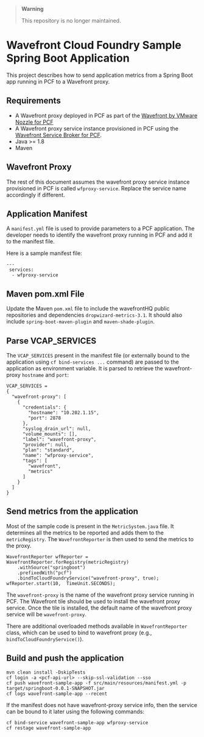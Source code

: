> **Warning**
>
> This repository is no longer maintained.

# Wavefront Cloud Foundry Sample Spring Boot Application

This project describes how to send application metrics from a Spring Boot app running in PCF to a Wavefront proxy.

## Requirements
* A Wavefront proxy deployed in PCF as part of the [Wavefront by VMware Nozzle for PCF](https://network.pivotal.io/products/wavefront-nozzle/)
* A Wavefront proxy service instance provisioned in PCF using the [Wavefront Service Broker for PCF](http://docs.pivotal.io/partners/wavefront-nozzle/installing.html#marketplace).
* Java >= 1.8
* Maven

## Wavefront Proxy

The rest of this document assumes the wavefront proxy service instance provisioned in PCF is called `wfproxy-service`. Replace the service name accordingly if different.

## Application Manifest

A `manifest.yml` file is used to provide parameters to a PCF application. The developer needs to identify the wavefront proxy running in PCF and add it to the manifest file.

Here is a sample manifest file:

```
---
 services:
  - wfproxy-service
```

## Maven pom.xml File

Update the Maven `pom.xml` file to include the wavefrontHQ public repositories and dependencies `dropwizard-metrics-3.1`. It should also include `spring-boot-maven-plugin` and `maven-shade-plugin`.

## Parse VCAP_SERVICES

The `VCAP_SERVICES` present in the manifest file (or externally bound to the application using `cf bind-services ...` command) are passed to the application as environment variable. It is parsed to retrieve the wavefront-proxy `hostname` and `port`:

```
VCAP_SERVICES =
{
  "wavefront-proxy": [
    {
      "credentials": {
        "hostname": "10.202.1.15",
        "port": 2878
      },
      "syslog_drain_url": null,
      "volume_mounts": [],
      "label": "wavefront-proxy",
      "provider": null,
      "plan": "standard",
      "name": "wfproxy-service",
      "tags": [
        "wavefront",
        "metrics"
      ]
    }
  ]
}
```

## Send metrics from the application

Most of the sample code is present in the `MetricSystem.java` file. It determines all the metrics to be reported and adds them to the `metricRegistry`. The `WavefrontReporter` is then used to send the metrics to the proxy.

```
WavefrontReporter wfReporter = WavefrontReporter.forRegistry(metricRegistry)
    .withSource("springboot")
    .prefixedWith("pcf")
    .bindToCloudFoundryService("wavefront-proxy", true);
wfReporter.start(10,  TimeUnit.SECONDS);
```
The `wavefront-proxy` is the name of the wavefront proxy service running in PCF. The Wavefront
tile should be used to install the wavefront proxy service. Once the tile is installed, the
default name of the wavefront proxy service will be `wavefront-proxy`.

There are additional overloaded methods available in `WavefrontReporter` class, which can be used
 to bind to wavefront proxy (e.g., `bindToCloudFoundryService()`).

## Build and push the application

```
mvn clean install -DskipTests
cf login -a <pcf-api-url> --skip-ssl-validation --sso
cf push wavefront-sample-app -f src/main/resources/manifest.yml -p target/springboot-0.0.1-SNAPSHOT.jar
cf logs wavefront-sample-app --recent
```
If the manifest does not have wavefront-proxy service info, then the service can be bound to it
later using the following commands:
```
cf bind-service wavefront-sample-app wfproxy-service
cf restage wavefront-sample-app
```
